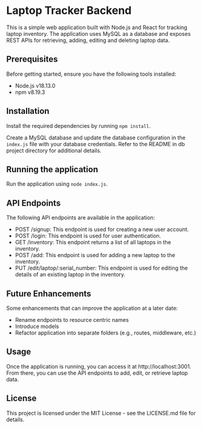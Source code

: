 # Laptop Tracker Backend
This is a simple web application built with Node.js and React for tracking laptop inventory. The application uses MySQL as a database and exposes REST APIs for retrieving, adding, editing and deleting laptop data.

## Prerequisites
Before getting started, ensure you have the following tools installed:

- Node.js v18.13.0
- npm v8.19.3

## Installation
Install the required dependencies by running `npm install`.

Create a MySQL database and update the database configuration in the `index.js` file with your database credentials.
Refer to the README in db project directory for additional details. 

## Running the application
Run the application using `node index.js`.

## API Endpoints
The following API endpoints are available in the application:

- POST /signup: This endpoint is used for creating a new user account.
- POST /login: This endpoint is used for user authentication.
- GET /inventory: This endpoint returns a list of all laptops in the inventory.
- POST /add: This endpoint is used for adding a new laptop to the inventory.
- PUT /edit/laptop/:serial_number: This endpoint is used for editing the details of an existing laptop in the inventory.

## Future Enhancements 
Some enhancements that can improve the application at a later date:
- Rename endpoints to resource centric names
- Introduce models
- Refactor application into separate folders (e.g., routes, middleware, etc.)

## Usage
Once the application is running, you can access it at http://localhost:3001. From there, you can use the API endpoints to add, edit, or retrieve laptop data.

## License
This project is licensed under the MIT License - see the LICENSE.md file for details.